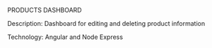 
PRODUCTS DASHBOARD

Description:
Dashboard for editing and deleting product information

Technology:
Angular and Node Express

